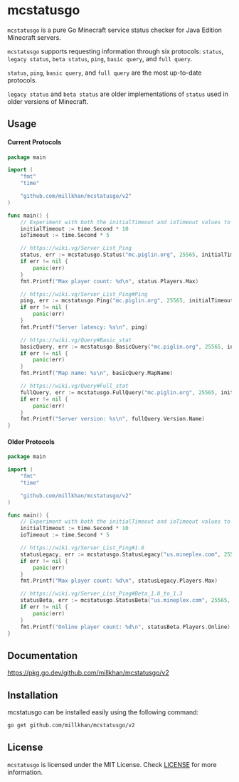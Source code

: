 # mcstatusgo
`mcstatusgo` is a pure Go Minecraft service status checker for Java Edition Minecraft servers.

`mcstatusgo` supports requesting information through six protocols: `status`, `legacy status`, `beta status`, `ping`, `basic query`, and `full query`.

`status`, `ping`, `basic query`, and `full query` are the most up-to-date protocols.

`legacy status` and `beta status` are older implementations of `status` used in older versions of Minecraft.

## Usage

#### Current Protocols
```go
package main

import (
	"fmt"
	"time"

	"github.com/millkhan/mcstatusgo/v2"
)

func main() {
	// Experiment with both the initialTimeout and ioTimeout values to see what works best.
	initialTimeout := time.Second * 10
	ioTimeout := time.Second * 5

	// https://wiki.vg/Server_List_Ping
	status, err := mcstatusgo.Status("mc.piglin.org", 25565, initialTimeout, ioTimeout)
	if err != nil {
		panic(err)
	}
	fmt.Printf("Max player count: %d\n", status.Players.Max)

	// https://wiki.vg/Server_List_Ping#Ping
	ping, err := mcstatusgo.Ping("mc.piglin.org", 25565, initialTimeout, ioTimeout)
	if err != nil {
		panic(err)
	}
	fmt.Printf("Server latency: %s\n", ping)

	// https://wiki.vg/Query#Basic_stat
	basicQuery, err := mcstatusgo.BasicQuery("mc.piglin.org", 25565, initialTimeout, ioTimeout)
	if err != nil {
		panic(err)
	}
	fmt.Printf("Map name: %s\n", basicQuery.MapName)

	// https://wiki.vg/Query#Full_stat
	fullQuery, err := mcstatusgo.FullQuery("mc.piglin.org", 25565, initialTimeout, ioTimeout)
	if err != nil {
		panic(err)
	}
	fmt.Printf("Server version: %s\n", fullQuery.Version.Name)
}
```

#### Older Protocols
```go
package main

import (
	"fmt"
	"time"

	"github.com/millkhan/mcstatusgo/v2"
)

func main() {
	// Experiment with both the initialTimeout and ioTimeout values to see what works best.
	initialTimeout := time.Second * 10
	ioTimeout := time.Second * 5

	// https://wiki.vg/Server_List_Ping#1.6
	statusLegacy, err := mcstatusgo.StatusLegacy("us.mineplex.com", 25565, initialTimeout, ioTimeout)
	if err != nil {
		panic(err)
	}
	fmt.Printf("Max player count: %d\n", statusLegacy.Players.Max)

	// https://wiki.vg/Server_List_Ping#Beta_1.8_to_1.3
	statusBeta, err := mcstatusgo.StatusBeta("us.mineplex.com", 25565, initialTimeout, ioTimeout)
	if err != nil {
		panic(err)
	}
	fmt.Printf("Online player count: %d\n", statusBeta.Players.Online)
}
```

## Documentation

https://pkg.go.dev/github.com/millkhan/mcstatusgo/v2

## Installation

mcstatusgo can be installed easily using the following command:
```bash
go get github.com/millkhan/mcstatusgo/v2
```

## License

`mcstatusgo` is licensed under the MIT License.
Check [LICENSE](LICENSE) for more information.
